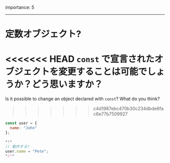 importance: 5

---

# 定数オブジェクト?

<<<<<<< HEAD
`const` で宣言されたオブジェクトを変更することは可能でしょうか？どう思いますか？
=======
Is it possible to change an object declared with `const`? What do you think?
>>>>>>> c4d1987ebc470b30c234dbde6fac6e77b7509927

```js
const user = {
  name: "John"
};

*!*
// 動作する?
user.name = "Pete";
*/!*
```
